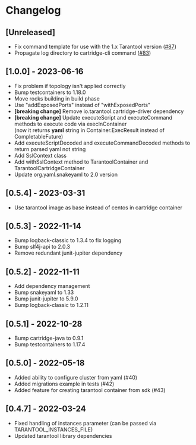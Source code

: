 # Changelog

## [Unreleased]

- Fix command template for use with the 1.x Tarantool version ([#87](https://github.com/tarantool/testcontainers-java-tarantool/issues/87))
- Propagate log directory to cartridge-cli command ([#83](https://github.com/tarantool/testcontainers-java-tarantool/issues/83))

## [1.0.0] - 2023-06-16
- Fix problem if topology isn't applied correctly
- Bump testcontainers to 1.18.0
- Move rocks building in build phase
- Use "addExposedPorts" instead of "withExposedPorts"
- **[breaking change]** Remove io.tarantool.cartridge-driver dependency
- **[breaking change]** Update executeScript and executeCommand methods to execute code via execInContainer  
  (now it returns **yaml** string in Container.ExecResult instead of CompletableFuture)
- Add executeScriptDecoded and executeCommandDecoded methods to return parsed yaml not string
- Add SslContext class
- Add withSslContext method to TarantoolContainer and TarantoolCartridgeContainer
- Update org.yaml.snakeyaml to 2.0 version

## [0.5.4] - 2023-03-31
- Use tarantool image as base instead of centos in cartridge container

## [0.5.3] - 2022-11-14
- Bump logback-classic to 1.3.4 to fix logging
- Bump slf4j-api to 2.0.3
- Remove redundant junit-jupiter dependency

## [0.5.2] - 2022-11-11
- Add dependency management
- Bump snakeyaml to 1.33
- Bump junit-jupiter to 5.9.0
- Bump logback-classic to 1.2.11

## [0.5.1] - 2022-10-28
- Bump cartridge-java to 0.9.1
- Bump testcontainers to 1.17.4

## [0.5.0] - 2022-05-18
- Added ability to configure cluster from yaml (#40)
- Added migrations example in tests (#42)
- Added feature for creating tarantool container from sdk (#43)

## [0.4.7] - 2022-03-24
 - Fixed handling of instances parameter (can be passed via TARANTOOL_INSTANCES_FILE)
 - Updated tarantool library dependencies
